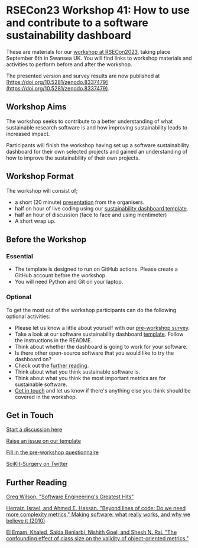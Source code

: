 # RSECon23 Workshop 41: How to use and contribute to a software sustainability dashboard
These are materials for our [workshop at RSECon2023](https://virtual.oxfordabstracts.com/#/event/4430/submission/41), taking place September 6th in Swansea UK. You will find links to workshop materials and activities to perform before and after the workshop. 

The presented version and survey results are now published at [https://doi.org/10.5281/zenodo.8337479](https://doi.org/10.5281/zenodo.8337479).

## Workshop Aims
The workshop seeks to contribute to a better understanding of what sustainable research software is and how improving sustainability leads to increased impact. 

Participants will finish the workshop having set up a software sustainability dashboard for their own selected projects and gained an understanding of how to improve the sustainability of their own projects. 

## Workshop Format
The workshop will consist of;
* a short (20 minute) [presentation](https://docs.google.com/presentation/d/1-su-f5TJVs3DY157Ya3NA1YMdavd42wMsfij3cNzZIY/edit#slide=id.g2584fceb0d3_0_20) from the organisers.
* half on hour of live coding using our [sustainability dashboard template](https://github.com/SciKit-Surgery/sustainable-pkg-stats).
* half an hour of discussion (face to face and using mentimeter)
* A short wrap up. 

## Before the Workshop
### Essential
* The template is designed to run on GitHub actions. Please create a GitHub account before the workshop.
* You will need Python and Git on your laptop.
  
### Optional
To get the most out of the workshop participants can do the following optional activities:
* Please let us know a little about yourself with our [pre-workshop survey](https://forms.office.com/Pages/ResponsePage.aspx?id=_oivH5ipW0yTySEKEdmlwuNcJ7ofdGhDpRexUha3NYhUMzFWSlRST0pZM003QzdSODM0MkNTVUZSRy4u).
* Take a look at our software sustainability dashboard [template](https://github.com/SciKit-Surgery/sustainable-pkg-stats). Follow the instructions in the README.
* Think about whether the dashboard is going to work for your software.
* Is there other open-source software that you would like to try the dashboard on?
* Check out the [further reading](#further-reading).
* Think about what you think sustainable software is.
* Think about what you think the most important metrics are for sustainable software.
* [Get in touch](#get-in-touch) and let us know if there's anything else you think should be covered in the workshop.

## Get in Touch
[Start a discussion here](https://github.com/SciKit-Surgery/rsecon23-workshop41/discussions/1)

[Raise an issue on our template](https://github.com/SciKit-Surgery/sustainable-pkg-stats/issues)

[Fill in the pre-workshop questionnaire](https://forms.office.com/Pages/ResponsePage.aspx?id=_oivH5ipW0yTySEKEdmlwrJ1FrGauQRMgCPkBTR2amlUQjJGVzlKQldQN0xLNE5WWERSRkFVSDdQVC4u)

[SciKit-Surgery on Twitter](https://twitter.com/scikit_surgery)

## Further Reading
[Greg Wilson, "Software Engineering's Greatest Hits"](https://www.youtube.com/watch?v=HrVtA-ue-x0)

[Herraiz, Israel, and Ahmed E. Hassan. "Beyond lines of code: Do we need more complexity metrics." Making software: what really works, and why we believe it (2010)](https://scholar.google.com/scholar?cites=1798345095139997794&as_sdt=2005&sciodt=0,5&hl=en)

[El Emam, Khaled, Saïda Benlarbi, Nishith Goel, and Shesh N. Rai. "The confounding effect of class size on the validity of object-oriented metrics."](https://scholar.google.com/scholar?cites=13769382434398576695&as_sdt=2005&sciodt=0,5&hl=en)
